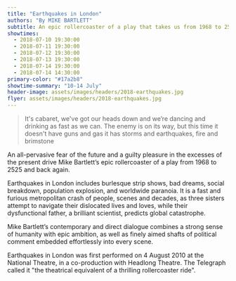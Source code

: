 ```yaml
---
title: "Earthquakes in London"
authors: "By MIKE BARTLETT"
subtitle: An epic rollercoaster of a play that takes us from 1968 to 2525 and back again
showtimes:
  - 2018-07-10 19:30:00
  - 2018-07-11 19:30:00
  - 2018-07-12 19:30:00
  - 2018-07-13 19:30:00
  - 2018-07-14 19:30:00
  - 2018-07-14 14:30:00
primary-color: "#17a2b8"
showtime-summary: "10-14 July"
header-image: assets/images/headers/2018-earthquakes.jpg
flyer: assets/images/headers/2018-earthquakes.jpg
---
```


> It's cabaret, we've got our heads down and we’re dancing and drinking as fast as we can. The enemy is on its way, but this time it doesn't have guns and gas it has storms and earthquakes, fire and brimstone

An all-pervasive fear of the future and a guilty pleasure in the excesses of the present drive Mike Bartlett’s epic rollercoaster of a play from 1968 to 2525 and back again.

Earthquakes in London includes burlesque strip shows, bad dreams, social breakdown, population explosion, and worldwide paranoia. It is a fast and furious metropolitan crash of people, scenes and decades, as three sisters attempt to navigate their dislocated lives and loves, while their dysfunctional father, a brilliant scientist, predicts global catastrophe.

Mike Bartlett’s contemporary and direct dialogue combines a strong sense of humanity with epic ambition, as well as finely aimed shafts of political comment embedded effortlessly into every scene.

Earthquakes in London was first performed on 4 August 2010 at the National Theatre, in a co-production with Headlong Theatre. The Telegraph called it "the theatrical equivalent of a thrilling rollercoaster ride".
